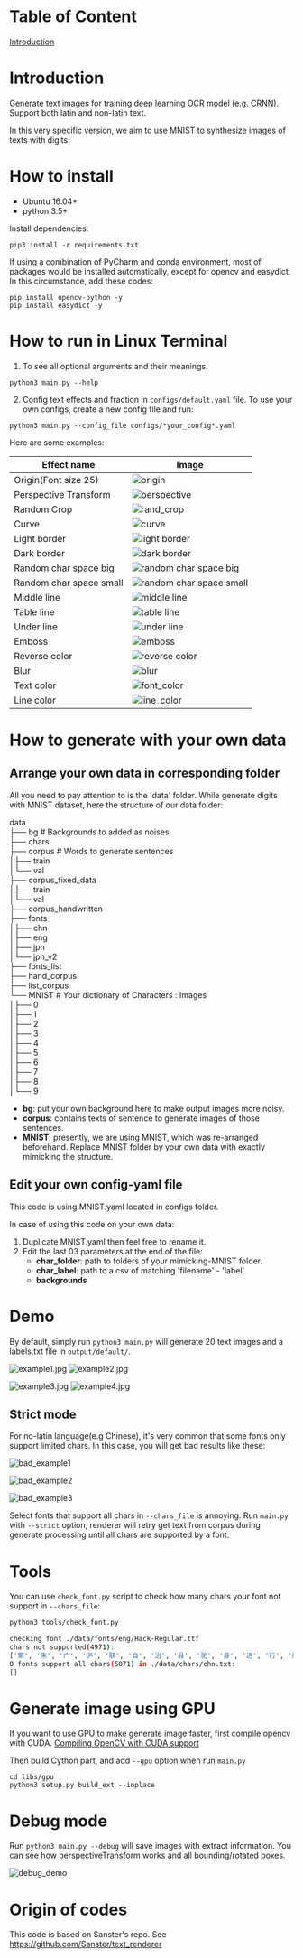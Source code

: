 # Table of Content
[Introduction](#Introduction)
# Introduction
Generate text images for training deep learning OCR model (e.g. [CRNN](https://github.com/bgshih/crnn)).
Support both latin and non-latin text.

In this very specific version, we aim to use MNIST to synthesize images of texts with digits.

# How to install
- Ubuntu 16.04+
- python 3.5+

Install dependencies:
```
pip3 install -r requirements.txt
```
If using a combination of PyCharm and conda environment, most of packages would be installed automatically, except for opencv and easydict. In this circumstance, add these codes:
```
pip install opencv-python -y 
pip install easydict -y
```

# How to run in Linux Terminal

1. To see all optional arguments and their meanings.
```
python3 main.py --help
```

2. Config text effects and fraction in `configs/default.yaml` file. To use your own configs, create a new config file and run:
```
python3 main.py --config_file configs/*your_config*.yaml
```

Here are some examples:

|Effect name|Image|
|------------|----|
|Origin(Font size 25)|![origin](./imgs/effects/origin.jpg)|
|Perspective Transform|![perspective](./imgs/effects/perspective_transform.jpg)|
|Random Crop|![rand_crop](./imgs/effects/random_crop.jpg)|
|Curve|![curve](./imgs/effects/curve.jpg)|
|Light border|![light border](./imgs/effects/light_border.jpg)|
|Dark border|![dark border](./imgs/effects/dark_border.jpg)|
|Random char space big|![random char space big](./imgs/effects/random_space_big.jpg)|
|Random char space small|![random char space small](./imgs/effects/random_space_small.jpg)|
|Middle line|![middle line](./imgs/effects/line_middle.jpg)|
|Table line|![table line](./imgs/effects/line_table.jpg)|
|Under line|![under line](./imgs/effects/line_under.jpg)|
|Emboss|![emboss](./imgs/effects/emboss.jpg)|
|Reverse color|![reverse color](./imgs/effects/reverse.jpg)|
|Blur|![blur](./imgs/effects/blur.jpg)|
|Text color|![font_color](./imgs/effects/colored.jpg)|
|Line color|![line_color](./imgs/effects/table.jpg)|

# How to generate with your own data
## Arrange your own data in corresponding folder
All you need to pay attention to is the 'data' folder. While generate digits with MNIST dataset, here the structure of our data folder:

data  
├── bg		# Backgrounds to added as noises  
├── chars  
├── corpus		# Words to generate sentences  
│├── train  
│└── val  
├── corpus_fixed_data  
│├── train  
│└── val  
├── corpus_handwritten  
├── fonts  
│├── chn  
│├── eng  
│├── jpn  
│└── jpn_v2  
├── fonts_list  
├── hand_corpus  
├── list_corpus  
└── MNIST		# Your dictionary of Characters : Images  
│├── 0  
│├── 1  
│├── 2  
│├── 3  
│├── 4  
│├── 5  
│├── 6  
│├── 7  
│├── 8  
│└── 9  

* **bg**: put your own background here to make output images more noisy.
* **corpus**: contains texts of sentence to generate images of those sentences.
* **MNIST**: presently, we are using MNIST, which was re-arranged beforehand. Replace MNIST folder by your own data with exactly mimicking the structure. 

## Edit your own config-yaml file
This code is using MNIST.yaml located in configs folder.

In case of using this code on your own data:
1. Duplicate MNIST.yaml then feel free to rename it.
2. Edit the last 03 parameters at the end of the file:
	* **char_folder**: path to folders of your mimicking-MNIST folder.
	* **char_label**: path to a csv of matching 'filename' - 'label'
	* **backgrounds**

# Demo
By default, simply run `python3 main.py` will generate 20 text images
and a labels.txt file in `output/default/`.

![example1.jpg](./imgs/example1.jpg)
![example2.jpg](./imgs/example2.jpg)

![example3.jpg](./imgs/example3.jpg)
![example4.jpg](./imgs/example4.jpg)

## Strict mode
For no-latin language(e.g Chinese), it's very common that some fonts only support
limited chars. In this case, you will get bad results like these:

![bad_example1](./imgs/bad_example1.jpg)

![bad_example2](./imgs/bad_example2.jpg)

![bad_example3](./imgs/bad_example3.jpg)

Select fonts that support all chars in `--chars_file` is annoying.
Run `main.py` with `--strict` option, renderer will retry get text from
corpus during generate processing until all chars are supported by a font.

# Tools
You can use `check_font.py` script to check how many chars your font not support in `--chars_file`:
```bash
python3 tools/check_font.py

checking font ./data/fonts/eng/Hack-Regular.ttf
chars not supported(4971):
['第', '朱', '广', '沪', '联', '自', '治', '县', '驼', '身', '进', '行', '纳', '税', '防', '火', '墙', '掏', '心', '内', '容', '万', '警','钟', '上', '了', '解'...]
0 fonts support all chars(5071) in ./data/chars/chn.txt:
[]
```

# Generate image using GPU
If you want to use GPU to make generate image faster, first compile opencv with CUDA.
[Compiling OpenCV with CUDA support](https://www.pyimagesearch.com/2016/07/11/compiling-opencv-with-cuda-support/)

Then build Cython part, and add `--gpu` option when run `main.py`
```
cd libs/gpu
python3 setup.py build_ext --inplace
```

# Debug mode
Run `python3 main.py --debug` will save images with extract information.
You can see how perspectiveTransform works and all bounding/rotated boxes.

![debug_demo](./imgs/debug_demo.jpg)


# Origin of codes
This code is based on Sanster's repo.
See https://github.com/Sanster/text_renderer
